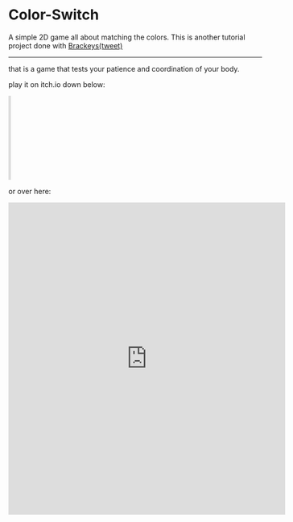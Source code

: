 <h1>Color-Switch</h1>

A simple 2D game all about matching the colors.
This is another tutorial project done with [Brackeys(tweet)](https://twitter.com/BrackeysTweet?)
<hr>
that is a game that tests your patience and coordination of your body.

play it on itch.io down below:

<iframe frameborder="0" src="https://itch.io/embed/679863?dark=true" width="5 52" height="167">
  <a href="https://knownkreatives.itch.io/color-switch">
    Color-Switch by Known Kreatives
  </a>
</iframe>

or over here:
<iframe frameborder="0" src="https://itch.io/embed-upload/2404786?color=19000f" allowfullscreen="" width="550" height="620">
  <a href="https://knownkreatives.itch.io/color-switch">
    Play Color-Switch on itch.io
  </a>
</iframe>
